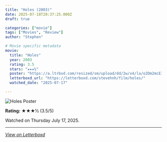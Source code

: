 ```yaml
---
title: "Holes (2003)"
date: 2025-07-18T20:37:25.000Z
draft: true

categories: ["movie"]
tags: ["Movies", "Review"]
author: "Stephen"

# Movie specific metadata
movie:
  title: "Holes"
  year: 2003
  rating: 3.5
  stars: "★★★½"
  poster: "https://a.ltrbxd.com/resized/sm/upload/dd/2w/x4/la/o2Dm2mcE1qW8vT0bpsJO5OMBbqa-1-0-600-0-900-crop.jpg?v=419801ed91"
  letterboxd_url: "https://letterboxd.com/stevehnh/film/holes/"
  watched_date: "2025-07-17"

---
```


![Holes Poster](https://a.ltrbxd.com/resized/sm/upload/dd/2w/x4/la/o2Dm2mcE1qW8vT0bpsJO5OMBbqa-1-0-600-0-900-crop.jpg?v=419801ed91)

**Rating:** ★★★½ (3.5/5)

Watched on Thursday July 17, 2025.

---

*[View on Letterboxd](https://letterboxd.com/stevehnh/film/holes/)*
